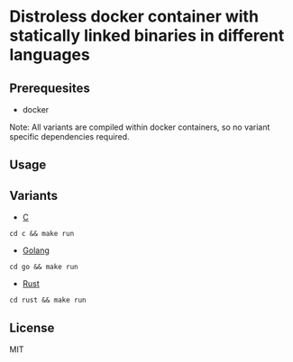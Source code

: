 # Distroless docker container with statically linked binaries in different languages

## Prerequesites
* docker

Note: All variants are compiled within docker containers, so no variant specific dependencies required.

## Usage

## Variants
* [C](./c)
```
cd c && make run
```

* [Golang](./go)
```
cd go && make run
```

* [Rust](./rust)
```
cd rust && make run
```

## License
MIT
